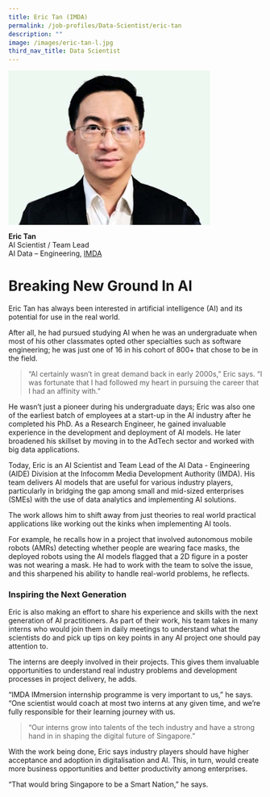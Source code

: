 ```yaml
---
title: Eric Tan (IMDA)
permalink: /job-profiles/Data-Scientist/eric-tan
description: ""
image: /images/eric-tan-l.jpg
third_nav_title: Data Scientist
---
```

<img src="/images/eric-tan-l.jpg" alt="Eric Tan" style="width:400px;" align="left">
<br clear="left">

**Eric Tan**<br>
AI Scientist / Team Lead<br>
AI Data – Engineering, [IMDA](https://www.imda.gov.sg/)

# Breaking New Ground In AI

Eric Tan has always been interested in artificial intelligence (AI) and its potential for use in the real world. 

After all, he had pursued studying AI when he was an undergraduate when most of his other classmates opted other specialties such as software engineering; he was just one of 16 in his cohort of 800+ that chose to be in the field.

> “AI certainly wasn’t in great demand back in early 2000s,” Eric says. “I was fortunate that I had followed my heart in pursuing the career that I had an affinity with.”

He wasn’t just a pioneer during his undergraduate days; Eric was also one of the earliest batch of employees at a start-up in the AI industry after he completed his PhD. As a Research Engineer, he gained invaluable experience in the development and deployment of AI models. He later broadened his skillset by moving in to the AdTech sector and worked with big data applications. 

Today, Eric is an AI Scientist and Team Lead of the AI Data - Engineering (AIDE) Division at the Infocomm Media Development Authority (IMDA). His team delivers AI models that are useful for various industry players, particularly in bridging the gap among small and mid-sized enterprises (SMEs) with the use of data analytics and implementing AI solutions. 

The work allows him to shift away from just theories to real world practical applications like working out the kinks when implementing AI tools. 

For example, he recalls how in a project that involved autonomous mobile robots (AMRs) detecting whether people are wearing face masks, the deployed robots using the AI models flagged that a 2D figure in a poster was not wearing a mask. He had to work with the team to solve the issue, and this sharpened his ability to handle real-world problems, he reflects. 


### Inspiring the Next Generation

	
Eric is also making an effort to share his experience and skills with the next generation of AI practitioners. As part of their work, his team takes in many interns who would join them in daily meetings to understand what the scientists do and pick up tips on key points in any AI project one should pay attention to. 

The interns are deeply involved in their projects. This gives them invaluable opportunities to understand real industry problems and development processes in project delivery, he adds. 

“IMDA IMmersion internship programme is very important to us,” he says. “One scientist would coach at most two interns at any given time, and we’re fully responsible for their learning journey with us. 

> “Our interns grow into talents of the tech industry and have a strong hand in in shaping the digital future of Singapore.”

With the work being done, Eric says industry players should have higher acceptance and adoption in digitalisation and AI. This, in turn, would create more business opportunities and better productivity among enterprises.

“That would bring Singapore to be a Smart Nation,” he says.  
